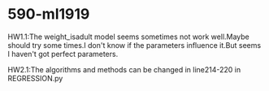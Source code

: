 # 590-ml1919
HW1.1:The weight_isadult model seems sometimes not work well.Maybe should try some times.I don't know if the parameters influence it.But seems I haven't got perfect parameters.

HW2.1:The algorithms and methods can be changed in line214-220 in REGRESSION.py
